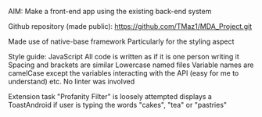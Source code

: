 AIM: Make a front-end app using the existing back-end system


Github repository (made public):
https://github.com/TMaz1/MDA_Project.git


Made use of native-base framework
    Particularly for the styling aspect


Style guide: JavaScript
    All code is written as if it is one person writing it
    Spacing and brackets are similar
    Lowercase named files
    Variable names are camelCase except the variables interacting with the API (easy for me to understand)
    etc.
No linter was involved

Extension task "Profanity Filter" is loosely attempted
    displays a ToastAndroid if user is typing the words "cakes", "tea" or "pastries"


